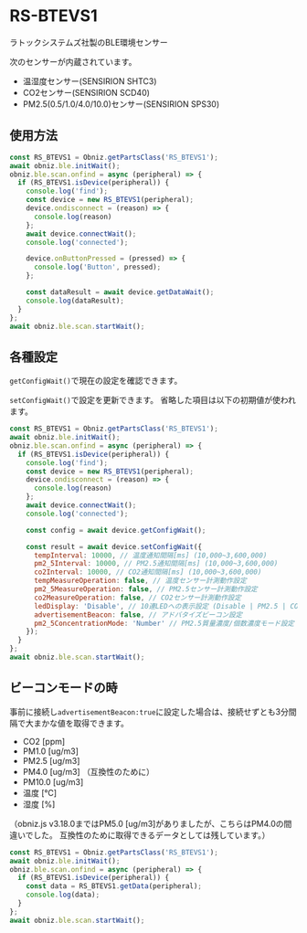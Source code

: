 # RS-BTEVS1

ラトックシステムズ社製のBLE環境センサー

次のセンサーが内蔵されています。

- 温湿度センサー(SENSIRION SHTC3)
- CO2センサー(SENSIRION SCD40)
- PM2.5(0.5/1.0/4.0/10.0)センサー(SENSIRION SPS30)

## 使用方法

```javascript
const RS_BTEVS1 = Obniz.getPartsClass('RS_BTEVS1');
await obniz.ble.initWait();
obniz.ble.scan.onfind = async (peripheral) => {
  if (RS_BTEVS1.isDevice(peripheral)) {
    console.log('find');
    const device = new RS_BTEVS1(peripheral);
    device.ondisconnect = (reason) => {
      console.log(reason)
    };
    await device.connectWait();
    console.log('connected');

    device.onButtonPressed = (pressed) => {
      console.log('Button', pressed);
    };

    const dataResult = await device.getDataWait();
    console.log(dataResult);
  }
};
await obniz.ble.scan.startWait();
```

## 各種設定

`getConfigWait()`で現在の設定を確認できます。

`setConfigWait()`で設定を更新できます。
省略した項目は以下の初期値が使われます。

```javascript
const RS_BTEVS1 = Obniz.getPartsClass('RS_BTEVS1');
await obniz.ble.initWait();
obniz.ble.scan.onfind = async (peripheral) => {
  if (RS_BTEVS1.isDevice(peripheral)) {
    console.log('find');
    const device = new RS_BTEVS1(peripheral);
    device.ondisconnect = (reason) => {
      console.log(reason)
    };
    await device.connectWait();
    console.log('connected');

    const config = await device.getConfigWait();

    const result = await device.setConfigWait({
      tempInterval: 10000, // 温度通知間隔[ms] (10,000~3,600,000)
      pm2_5Interval: 10000, // PM2.5通知間隔[ms] (10,000~3,600,000)
      co2Interval: 10000, // CO2通知間隔[ms] (10,000~3,600,000)
      tempMeasureOperation: false, // 温度センサー計測動作設定
      pm2_5MeasureOperation: false, // PM2.5センサー計測動作設定
      co2MeasureOperation: false, // CO2センサー計測動作設定
      ledDisplay: 'Disable', // 10連LEDへの表示設定 (Disable | PM2.5 | CO2)
      advertisementBeacon: false, // アドバタイズビーコン設定
      pm2_5ConcentrationMode: 'Number' // PM2.5質量濃度/個数濃度モード設定 (Mass | Number) このオプションはファームウェアバージョン1.1以降では動作しません。
    });
  }
};
await obniz.ble.scan.startWait();
```

## ビーコンモードの時

事前に接続し`advertisementBeacon:true`に設定した場合は、接続せずとも3分間隔で大まかな値を取得できます。

- CO2 [ppm]
- PM1.0 [ug/m3]
- PM2.5 [ug/m3]
- PM4.0 [ug/m3]  （互換性のために）
- PM10.0 [ug/m3]
- 温度 [℃]
- 湿度 [%]


（obniz.js v3.18.0まではPM5.0 [ug/m3]がありましたが、こちらはPM4.0の間違いでした。
互換性のために取得できるデータとしては残しています。）

```javascript
const RS_BTEVS1 = Obniz.getPartsClass('RS_BTEVS1');
await obniz.ble.initWait();
obniz.ble.scan.onfind = async (peripheral) => {
  if (RS_BTEVS1.isDevice(peripheral)) {
    const data = RS_BTEVS1.getData(peripheral);
    console.log(data);
  }
};
await obniz.ble.scan.startWait();
```
